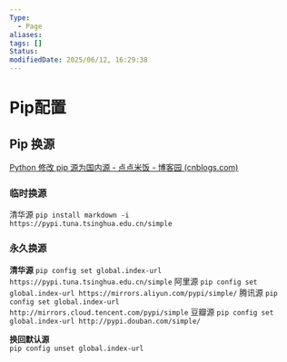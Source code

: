 ```yaml
---
Type:
  - Page
aliases: 
tags: []
Status: 
modifiedDate: 2025/06/12, 16:29:38
---
```


# Pip配置

## Pip 换源

[Python 修改 pip 源为国内源 - 点点米饭 - 博客园 (cnblogs.com)](https://www.cnblogs.com/137point5/p/15000954.html)

### 临时换源

清华源
`pip install markdown -i https://pypi.tuna.tsinghua.edu.cn/simple`

### 永久换源

**清华源**
`pip config set global.index-url https://pypi.tuna.tsinghua.edu.cn/simple`
阿里源
`pip config set global.index-url https://mirrors.aliyun.com/pypi/simple/`
腾讯源
`pip config set global.index-url http://mirrors.cloud.tencent.com/pypi/simple`
豆瓣源
`pip config set global.index-url http://pypi.douban.com/simple/`

**换回默认源**  
`pip config unset global.index-url`

